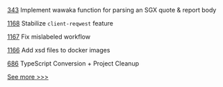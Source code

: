 
[343](https://github.com/hyperledger-labs/private-data-objects/pull/343) Implement wawaka function for parsing an SGX quote & report body

[1168](https://github.com/hyperledger/grid/pull/1168) Stabilize `client-reqwest` feature

[1167](https://github.com/hyperledger/grid/pull/1167) Fix mislabeled workflow

[1166](https://github.com/hyperledger/grid/pull/1166) Add xsd files to docker images

[686](https://github.com/hyperledger-labs/business-partner-agent/pull/686) TypeScript Conversion + Project Cleanup


[See more >>>](https://start-here.hyperledger.org/pull-requests)
